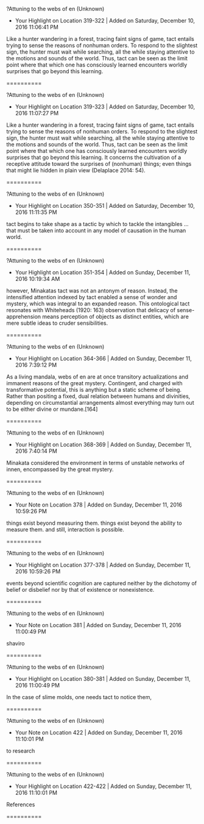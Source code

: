 ?Attuning to the webs of en (Unknown)

- Your Highlight on Location 319-322 | Added on Saturday, December 10, 2016 11:06:41 PM

Like a hunter wandering in a forest, tracing faint signs of game, tact entails trying to sense the reasons of nonhuman orders. To respond to the slightest sign, the hunter must wait while searching, all the while staying attentive to the motions and sounds of the world. Thus, tact can be seen as the limit point where that which one has consciously learned encounters worldly surprises that go beyond this learning.

==========

?Attuning to the webs of en (Unknown)

- Your Highlight on Location 319-323 | Added on Saturday, December 10, 2016 11:07:27 PM

Like a hunter wandering in a forest, tracing faint signs of game, tact entails trying to sense the reasons of nonhuman orders. To respond to the slightest sign, the hunter must wait while searching, all the while staying attentive to the motions and sounds of the world. Thus, tact can be seen as the limit point where that which one has consciously learned encounters worldly surprises that go beyond this learning. It concerns the cultivation of a receptive attitude toward the surprises of (nonhuman) things; even things that might lie hidden in plain view (Delaplace 2014: 54).

==========

?Attuning to the webs of en (Unknown)

- Your Highlight on Location 350-351 | Added on Saturday, December 10, 2016 11:11:35 PM

tact begins to take shape as a tactic by which to tackle the intangibles ... that must be taken into account in any model of causation in the human world.

==========

?Attuning to the webs of en (Unknown)

- Your Highlight on Location 351-354 | Added on Sunday, December 11, 2016 10:19:34 AM

however, Minakatas tact was not an antonym of reason. Instead, the intensified attention indexed by tact enabled a sense of wonder and mystery, which was integral to an expanded reason. This ontological tact resonates with Whiteheads (1920: 163) observation that delicacy of sense-apprehension means perception of objects as distinct entities, which are mere subtle ideas to cruder sensibilities.

==========

?Attuning to the webs of en (Unknown)

- Your Highlight on Location 364-366 | Added on Sunday, December 11, 2016 7:39:12 PM

As a living mandala, webs of en are at once transitory actualizations and immanent reasons of the great mystery. Contingent, and charged with transformative potential, this is anything but a static scheme of being. Rather than positing a fixed, dual relation between humans and divinities, depending on circumstantial arrangements almost everything may turn out to be either divine or mundane.[164]

==========

?Attuning to the webs of en (Unknown)

- Your Highlight on Location 368-369 | Added on Sunday, December 11, 2016 7:40:14 PM

Minakata considered the environment in terms of unstable networks of innen, encompassed by the great mystery.

==========

?Attuning to the webs of en (Unknown)

- Your Note on Location 378 | Added on Sunday, December 11, 2016 10:59:26 PM

things exist beyond measuring them. things exist beyond the ability to measure them. and still, interaction is possible.

==========

?Attuning to the webs of en (Unknown)

- Your Highlight on Location 377-378 | Added on Sunday, December 11, 2016 10:59:26 PM

events beyond scientific cognition are captured neither by the dichotomy of belief or disbelief nor by that of existence or nonexistence.

==========

?Attuning to the webs of en (Unknown)

- Your Note on Location 381 | Added on Sunday, December 11, 2016 11:00:49 PM

shaviro

==========

?Attuning to the webs of en (Unknown)

- Your Highlight on Location 380-381 | Added on Sunday, December 11, 2016 11:00:49 PM

In the case of slime molds, one needs tact to notice them,

==========

?Attuning to the webs of en (Unknown)

- Your Note on Location 422 | Added on Sunday, December 11, 2016 11:10:01 PM

to research

==========

?Attuning to the webs of en (Unknown)

- Your Highlight on Location 422-422 | Added on Sunday, December 11, 2016 11:10:01 PM

References

==========
